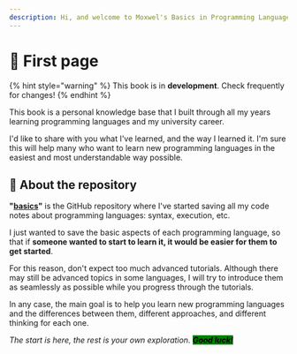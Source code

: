 ```yaml
---
description: Hi, and welcome to Moxwel's Basics in Programming Languages!
---
```


# 👋 First page

{% hint style="warning" %}
This book is in **development**. Check frequently for changes!
{% endhint %}

This book is a personal knowledge base that I built through all my years learning programming languages and my university career.

I'd like to share with you what I've learned, and the way I learned it. I'm sure this will help many who want to learn new programming languages in the easiest and most understandable way possible.

## 📓 About the repository

**"**[**basics**](https://github.com/moxwel/basics)**"** is the GitHub repository where I've started saving all my code notes about programming languages: syntax, execution, etc.

I just wanted to save the basic aspects of each programming language, so that if **someone wanted to start to learn it, it would be easier for them to get started**.

For this reason, don't expect too much advanced tutorials. Although there may still be advanced topics in some languages, I will try to introduce them as seamlessly as possible while you progress through the tutorials.

In any case, the main goal is to help you learn new programming languages and the differences between them, different approaches, and different thinking for each one.

_The start is here, the rest is your own exploration.  <mark style="background-color:green;">**Good luck!**</mark>_&#x20;
